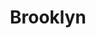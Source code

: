 ---
layout: area
title: Brooklyn
country: USA
local-groups: [350-brooklyn, group12]
key-issues: [issue2, issue12, issue23]
politics: 3
---